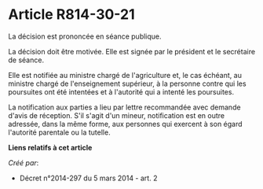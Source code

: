 # Article R814-30-21

La décision est prononcée en séance publique.

La décision doit être motivée. Elle est signée par le président et le secrétaire de séance.

Elle est notifiée au ministre chargé de l'agriculture et, le cas échéant, au ministre chargé de l'enseignement supérieur, à
la personne contre qui les poursuites ont été intentées et à l'autorité qui a intenté les poursuites.

La notification aux parties a lieu par lettre recommandée avec demande d'avis de réception. S'il s'agit d'un mineur,
notification est en outre adressée, dans la même forme, aux personnes qui exercent à son égard l'autorité parentale ou la
tutelle.

**Liens relatifs à cet article**

_Créé par_:

  - Décret n°2014-297 du 5 mars 2014 - art. 2
